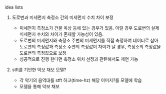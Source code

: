 idea lists

1. 도로변과 미세먼지 측정소 간의 미세먼지 수치 차이 보정

   - 미세먼지 측정소가 건물 옥상 등에 있는 경우가 있음. 이럴 경우 도로변의 실제 미세먼지 수치와 차이가 존재할 가능성이 있음.
   - 도로변의 미세먼지와 측정소 주변의 미세먼지를 직접 측정하여 데이터로 삼아 도로변의 측정값과 측정소 주변의 측정값이 차이가 날 경우, 측정소의 측정값을 도로변의 측정값으로 보정
   - 성공적으로 진행 한다면 측정소 위치 선정과 관련해서도 제언 가능

2. stft를 기반한 악보 채보 모델?
   - 각 악기의 음역대를 stft 하고(time-hz) 해당 이미지?를 모델에 학습
   - 모델을 통해 악보 채보
